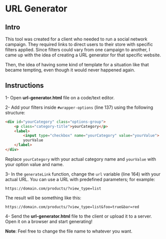 # URL Generator

## Intro
This tool was created for a client who needed to run a social network campaign. They required links to direct users to their store with specific filters applied. Since filters could vary from one campaign to another, I came up with the idea of creating a URL generator for that specific website.

Then, the idea of having some kind of template for a situation like that became tempting, even though it would never happened again.

## Instructions
1- Open **url-generator.html** file on a code/text editor.

2- Add your filters inside `#wrapper-options` (line 137) using the following structure:

```html
<div id="yourCategory" class="options-group">
	<p class="category-title">yourCategory</p>
	<label>
		<input type="checkbox" name="yourCategory" value="yourValue">
		yourValue
	</label>
</div>
```

Replace `yourCategory` with your actual category name and `yourValue` with your option value and name.

3- In the `generateLink` function, change the `url` variable (line 164) with your actual URL. You can use a URL with predefined parameters; for example:
	
`https://domain.com/products/?view_type=list`

The result will be something like this:

`https://domain.com/products/?view_type=list&foo=true&bar=red`

4- Send the **url-generator.html** file to the client or upload it to a server. Open it on a browser and start generating!

**Note**: Feel free to change the file name to whatever you want.